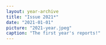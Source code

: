 ```yaml
---
layout: year-archive
title: "Issue 2021*"
date: "2021-01-01"
picture: "2021-year.jpeg"
caption: "The first year's reports!"
---
```

